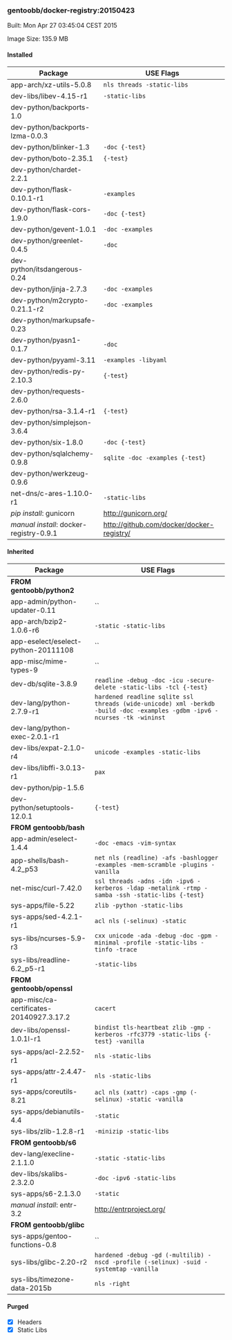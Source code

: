 ### gentoobb/docker-registry:20150423
Built: Mon Apr 27 03:45:04 CEST 2015

Image Size: 135.9 MB
#### Installed
Package | USE Flags
--------|----------
app-arch/xz-utils-5.0.8 | `nls threads -static-libs`
dev-libs/libev-4.15-r1 | `-static-libs`
dev-python/backports-1.0 | ` `
dev-python/backports-lzma-0.0.3 | ` `
dev-python/blinker-1.3 | `-doc {-test}`
dev-python/boto-2.35.1 | `{-test}`
dev-python/chardet-2.2.1 | ` `
dev-python/flask-0.10.1-r1 | `-examples`
dev-python/flask-cors-1.9.0 | `-doc {-test}`
dev-python/gevent-1.0.1 | `-doc -examples`
dev-python/greenlet-0.4.5 | `-doc`
dev-python/itsdangerous-0.24 | ` `
dev-python/jinja-2.7.3 | `-doc -examples`
dev-python/m2crypto-0.21.1-r2 | `-doc -examples`
dev-python/markupsafe-0.23 | ` `
dev-python/pyasn1-0.1.7 | `-doc`
dev-python/pyyaml-3.11 | `-examples -libyaml`
dev-python/redis-py-2.10.3 | `{-test}`
dev-python/requests-2.6.0 | ` `
dev-python/rsa-3.1.4-r1 | `{-test}`
dev-python/simplejson-3.6.4 | ` `
dev-python/six-1.8.0 | `-doc {-test}`
dev-python/sqlalchemy-0.9.8 | `sqlite -doc -examples {-test}`
dev-python/werkzeug-0.9.6 | ` `
net-dns/c-ares-1.10.0-r1 | `-static-libs`
*pip install*: gunicorn | http://gunicorn.org/
*manual install*: docker-registry-0.9.1 | http://github.com/docker/docker-registry/
#### Inherited
Package | USE Flags
--------|----------
**FROM gentoobb/python2** |
app-admin/python-updater-0.11 | ``
app-arch/bzip2-1.0.6-r6 | `-static -static-libs`
app-eselect/eselect-python-20111108 | ``
app-misc/mime-types-9 | ``
dev-db/sqlite-3.8.9 | `readline -debug -doc -icu -secure-delete -static-libs -tcl {-test}`
dev-lang/python-2.7.9-r1 | `hardened readline sqlite ssl threads (wide-unicode) xml -berkdb -build -doc -examples -gdbm -ipv6 -ncurses -tk -wininst`
dev-lang/python-exec-2.0.1-r1 | ` `
dev-libs/expat-2.1.0-r4 | `unicode -examples -static-libs`
dev-libs/libffi-3.0.13-r1 | `pax`
dev-python/pip-1.5.6 | ` `
dev-python/setuptools-12.0.1 | `{-test}`
**FROM gentoobb/bash** |
app-admin/eselect-1.4.4 | `-doc -emacs -vim-syntax`
app-shells/bash-4.2_p53 | `net nls (readline) -afs -bashlogger -examples -mem-scramble -plugins -vanilla`
net-misc/curl-7.42.0 | `ssl threads -adns -idn -ipv6 -kerberos -ldap -metalink -rtmp -samba -ssh -static-libs {-test}`
sys-apps/file-5.22 | `zlib -python -static-libs`
sys-apps/sed-4.2.1-r1 | `acl nls (-selinux) -static`
sys-libs/ncurses-5.9-r3 | `cxx unicode -ada -debug -doc -gpm -minimal -profile -static-libs -tinfo -trace`
sys-libs/readline-6.2_p5-r1 | `-static-libs`
**FROM gentoobb/openssl** |
app-misc/ca-certificates-20140927.3.17.2 | `cacert`
dev-libs/openssl-1.0.1l-r1 | `bindist tls-heartbeat zlib -gmp -kerberos -rfc3779 -static-libs {-test} -vanilla`
sys-apps/acl-2.2.52-r1 | `nls -static-libs`
sys-apps/attr-2.4.47-r1 | `nls -static-libs`
sys-apps/coreutils-8.21 | `acl nls (xattr) -caps -gmp (-selinux) -static -vanilla`
sys-apps/debianutils-4.4 | `-static`
sys-libs/zlib-1.2.8-r1 | `-minizip -static-libs`
**FROM gentoobb/s6** |
dev-lang/execline-2.1.1.0 | `-static -static-libs`
dev-libs/skalibs-2.3.2.0 | `-doc -ipv6 -static-libs`
sys-apps/s6-2.1.3.0 | `-static`
*manual install*: entr-3.2 | http://entrproject.org/
**FROM gentoobb/glibc** |
sys-apps/gentoo-functions-0.8 | ``
sys-libs/glibc-2.20-r2 | `hardened -debug -gd (-multilib) -nscd -profile (-selinux) -suid -systemtap -vanilla`
sys-libs/timezone-data-2015b | `nls -right`
#### Purged
- [x] Headers
- [x] Static Libs
